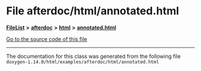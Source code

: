 

# File afterdoc/html/annotated.html



[**FileList**](files.md) **>** [**afterdoc**](dir_8c6c3a566274dcdfeacdc8eeca1d16a6.md) **>** [**html**](dir_9f54ad7552e74a8dffd806fc3751efe3.md) **>** [**annotated.html**](afterdoc_2html_2annotated_8html.md)

[Go to the source code of this file](afterdoc_2html_2annotated_8html_source.md)





































































------------------------------
The documentation for this class was generated from the following file `doxygen-1.14.0/html/examples/afterdoc/html/annotated.html`

